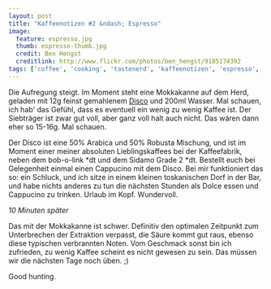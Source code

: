```yaml
---
layout: post
title: "Kaffeenotizen #2 &ndash; Espresso"
image:
  feature: espresso.jpg
  thumb: espresso-thumb.jpg
  credit: Ben Hengst
  creditlink: http://www.flickr.com/photos/ben_hengst/9185174392
tags: ['coffee', 'cooking', 'tastenerd', 'kaffeenotizen', 'espresso', 'mokkakanne', 'hario', 'skerton', 'kaffeefabrik']
---
```


Die Aufregung steigt. Im Moment steht eine Mokkakanne auf dem Herd, geladen mit 12g feinst gemahlenem [Disco](http://www.kaffeefabrik.at/kaffeesortiment/) und 200ml Wasser. Mal schauen, ich hab' das Gefühl, dass es eventuell ein wenig zu wenig Kaffee ist. Der Siebträger ist zwar gut voll, aber ganz voll halt auch nicht. Das wären dann eher so 15-16g. Mal schauen.

Der Disco ist eine 50% Arabica und 50% Robusta Mischung, und ist im Moment einer meiner absoluten Lieblingskaffees bei der Kaffeefabrik, neben dem bob-o-link *dt und dem Sidamo Grade 2 *dt. Bestellt euch bei Gelegenheit einmal einen Cappucino mit dem Disco. Bei mir funktioniert das so: ein Schluck, und ich sitze in einem kleinen toskanischen Dorf in der Bar, und habe nichts anderes zu tun die nächsten Stunden als Dolce essen und Cappucino zu trinken. Urlaub im Kopf. Wundervoll.

*10 Minuten später*

Das mit der Mokkakanne ist schwer. Definitiv den optimalen Zeitpunkt zum Unterbrechen der Extraktion verpasst, die Säure kommt gut raus, ebenso diese typischen verbrannten Noten. Vom Geschmack sonst bin ich zufrieden, zu wenig Kaffee scheint es nicht gewesen zu sein. Das müssen wir die nächsten Tage noch üben. ;)

Good hunting.